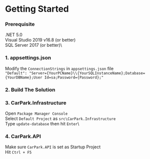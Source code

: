# Getting Started

### Prerequisite

.NET 5.0\
Visual Studio 2019 v16.8 (or better)\
SQL Server 2017 (or better)\

### 1. appsettings.json

Modify the `ConnectionStrings` in `appsettings.json` file\
`"Default": "Server={YourPCName}\\{YourSQLInstanceName};Database={YourDBName};User Id=sa;Password={Password};"`

### 2. Build The Solution

### 3. CarPark.Infrastructure

Open `Package Manager Console`\
Select `Default Project` as `src\CarPark.Infrastructure` \
Type `update-database` then hit `Enter`\

### 4. CarPark.API

Make sure `CarPark.API` is set as Startup Project\
Hit `Ctrl + F5`